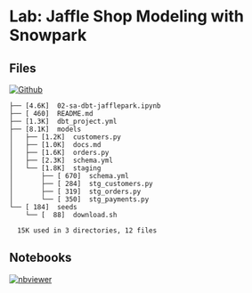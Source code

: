 # Lab: Jaffle Shop Modeling with Snowpark

## Files

[![Github](https://img.shields.io/badge/GitHub-100000?style=for-the-badge&logo=github&logoColor=white)](https://github.com/sparsh-ai/recohut/tree/main/docs/03-processing/lab-snowpark-jafflepark)

```
├── [4.6K]  02-sa-dbt-jafflepark.ipynb
├── [ 460]  README.md
├── [1.3K]  dbt_project.yml
├── [8.1K]  models
│   ├── [1.2K]  customers.py
│   ├── [1.0K]  docs.md
│   ├── [1.6K]  orders.py
│   ├── [2.3K]  schema.yml
│   └── [1.8K]  staging
│       ├── [ 670]  schema.yml
│       ├── [ 284]  stg_customers.py
│       ├── [ 319]  stg_orders.py
│       └── [ 350]  stg_payments.py
└── [ 184]  seeds
    └── [  88]  download.sh

  15K used in 3 directories, 12 files
```

## Notebooks

[![nbviewer](https://img.shields.io/badge/jupyter-notebook-informational?logo=jupyter)](https://nbviewer.org/github/sparsh-ai/recohut/blob/main/docs/03-processing/lab-snowpark-jafflepark)
